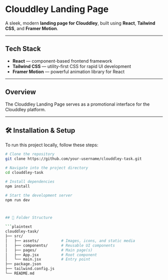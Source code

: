 # Clouddley Landing Page

A sleek, modern **landing page for Clouddley**, built using **React**, **Tailwind CSS**, and **Framer Motion**.  

---

## Tech Stack

- **React** — component-based frontend framework  
- **Tailwind CSS** — utility-first CSS for rapid UI development  
- **Framer Motion** — powerful animation library for React  

---

## Overview

The Clouddley Landing Page serves as a promotional interface for the Clouddley platform.  

---


## 🛠️ Installation & Setup

To run this project locally, follow these steps:

```bash
# Clone the repository
git clone https://github.com/your-username/clouddley-task.git 

# Navigate into the project directory
cd clouddley-task

# Install dependencies
npm install

# Start the development server
npm run dev



## 📁 Folder Structure

```plaintext
clouddley-task/
├── src/
│   ├── assets/          # Images, icons, and static media
│   ├── components/      # Reusable UI components
│   ├── pages/           # Main page(s)
│   ├── App.jsx          # Root component
│   └── main.jsx         # Entry point
├── package.json
├── tailwind.config.js
└── README.md